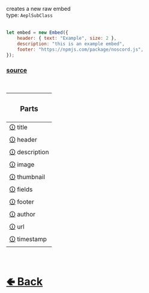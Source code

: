 creates a new raw embed<br>
type: `AeplSubClass`<br><br>
```js
let embed = new Embed({
    header: { text: "Example", size: 2 },
    description: "this is an example embed",
    footer: "https://npmjs.com/package/noscord.js",
});
```

### [source](https://github.com/shysolocup/noscord.js/blob/main/src/Services/ComponentService/components/Embed.js)

<br>

| <h3>Parts</h3> |
| - |
| [🛈](https://github.com/shysolocup/noscord.js/wiki/Components.Embed.title) title |
| [🛈](https://github.com/shysolocup/noscord.js/wiki/Components.Embed.header) header |
| [🛈](https://github.com/shysolocup/noscord.js/wiki/Components.Embed.description) description |
| [🛈](https://github.com/shysolocup/noscord.js/wiki/Components.Embed.image) image |
| [🛈](https://github.com/shysolocup/noscord.js/wiki/Components.Embed.thumbnail) thumbnail |
| [🛈](https://github.com/shysolocup/noscord.js/wiki/Components.Embed.fields) fields |
| [🛈](https://github.com/shysolocup/noscord.js/wiki/Components.Embed.footer) footer |
| [🛈](https://github.com/shysolocup/noscord.js/wiki/Components.Embed.author) author |
| [🛈](https://github.com/shysolocup/noscord.js/wiki/Components.Embed.url) url |
| [🛈](https://github.com/shysolocup/noscord.js/wiki/Components.Embed.timestamp) timestamp |

<br> <h1> [🢀 Back](https://github.com/shysolocup/noscord.js/wiki/Components) </h1>
